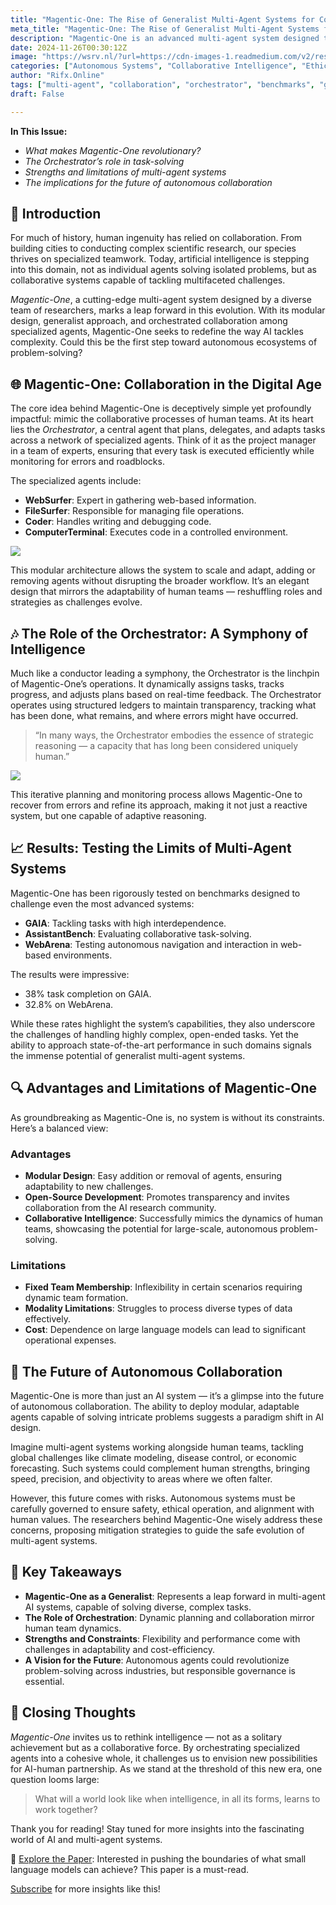 ```yaml
---
title: "Magentic-One: The Rise of Generalist Multi-Agent Systems for Complex Tasks"
meta_title: "Magentic-One: The Rise of Generalist Multi-Agent Systems for Complex Tasks"
description: "Magentic-One is an advanced multi-agent system designed to tackle complex tasks through collaborative intelligence, mirroring human teamwork dynamics. Central to its operation is the Orchestrator, which manages task assignments and adapts strategies based on real-time feedback. The system has demonstrated notable performance in challenging benchmarks, highlighting its potential for autonomous problem-solving. However, it faces limitations such as fixed team structures and high operational costs. The future of such systems suggests a transformative impact on various industries, necessitating careful governance to ensure ethical and safe deployment."
date: 2024-11-26T00:30:12Z
image: "https://wsrv.nl/?url=https://cdn-images-1.readmedium.com/v2/resize:fit:800/0*6bHVqG7kOd3R6zal"
categories: ["Autonomous Systems", "Collaborative Intelligence", "Ethics"]
author: "Rifx.Online"
tags: ["multi-agent", "collaboration", "orchestrator", "benchmarks", "governance"]
draft: False

---
```







**In This Issue:**

* *What makes Magentic\-One revolutionary?*
* *The Orchestrator’s role in task\-solving*
* *Strengths and limitations of multi\-agent systems*
* *The implications for the future of autonomous collaboration*


## 👋 Introduction

For much of history, human ingenuity has relied on collaboration. From building cities to conducting complex scientific research, our species thrives on specialized teamwork. Today, artificial intelligence is stepping into this domain, not as individual agents solving isolated problems, but as collaborative systems capable of tackling multifaceted challenges.

*Magentic\-One*, a cutting\-edge multi\-agent system designed by a diverse team of researchers, marks a leap forward in this evolution. With its modular design, generalist approach, and orchestrated collaboration among specialized agents, Magentic\-One seeks to redefine the way AI tackles complexity. Could this be the first step toward autonomous ecosystems of problem\-solving?


## 🌐 Magentic\-One: Collaboration in the Digital Age

The core idea behind Magentic\-One is deceptively simple yet profoundly impactful: mimic the collaborative processes of human teams. At its heart lies the *Orchestrator*, a central agent that plans, delegates, and adapts tasks across a network of specialized agents. Think of it as the project manager in a team of experts, ensuring that every task is executed efficiently while monitoring for errors and roadblocks.

The specialized agents include:

* **WebSurfer**: Expert in gathering web\-based information.
* **FileSurfer**: Responsible for managing file operations.
* **Coder**: Handles writing and debugging code.
* **ComputerTerminal**: Executes code in a controlled environment.

![](https://wsrv.nl/?url=https://cdn-images-1.readmedium.com/v2/resize:fit:800/1*M1C3vNfgFbpAhlt3f7J2bg.png)

This modular architecture allows the system to scale and adapt, adding or removing agents without disrupting the broader workflow. It’s an elegant design that mirrors the adaptability of human teams — reshuffling roles and strategies as challenges evolve.


## 🎶 The Role of the Orchestrator: A Symphony of Intelligence

Much like a conductor leading a symphony, the Orchestrator is the linchpin of Magentic\-One’s operations. It dynamically assigns tasks, tracks progress, and adjusts plans based on real\-time feedback. The Orchestrator operates using structured ledgers to maintain transparency, tracking what has been done, what remains, and where errors might have occurred.


> “In many ways, the Orchestrator embodies the essence of strategic reasoning — a capacity that has long been considered uniquely human.”

![](https://wsrv.nl/?url=https://cdn-images-1.readmedium.com/v2/resize:fit:800/0*1Z4NcIBvUvAPGL-m)

This iterative planning and monitoring process allows Magentic\-One to recover from errors and refine its approach, making it not just a reactive system, but one capable of adaptive reasoning.


## 📈 Results: Testing the Limits of Multi\-Agent Systems

Magentic\-One has been rigorously tested on benchmarks designed to challenge even the most advanced systems:

* **GAIA**: Tackling tasks with high interdependence.
* **AssistantBench**: Evaluating collaborative task\-solving.
* **WebArena**: Testing autonomous navigation and interaction in web\-based environments.

The results were impressive:

* 38% task completion on GAIA.
* 32\.8% on WebArena.

While these rates highlight the system’s capabilities, they also underscore the challenges of handling highly complex, open\-ended tasks. Yet the ability to approach state\-of\-the\-art performance in such domains signals the immense potential of generalist multi\-agent systems.


## 🔍 Advantages and Limitations of Magentic\-One

As groundbreaking as Magentic\-One is, no system is without its constraints. Here’s a balanced view:


### Advantages

* **Modular Design**: Easy addition or removal of agents, ensuring adaptability to new challenges.
* **Open\-Source Development**: Promotes transparency and invites collaboration from the AI research community.
* **Collaborative Intelligence**: Successfully mimics the dynamics of human teams, showcasing the potential for large\-scale, autonomous problem\-solving.


### Limitations

* **Fixed Team Membership**: Inflexibility in certain scenarios requiring dynamic team formation.
* **Modality Limitations**: Struggles to process diverse types of data effectively.
* **Cost**: Dependence on large language models can lead to significant operational expenses.


## 🤖 The Future of Autonomous Collaboration

Magentic\-One is more than just an AI system — it’s a glimpse into the future of autonomous collaboration. The ability to deploy modular, adaptable agents capable of solving intricate problems suggests a paradigm shift in AI design.

Imagine multi\-agent systems working alongside human teams, tackling global challenges like climate modeling, disease control, or economic forecasting. Such systems could complement human strengths, bringing speed, precision, and objectivity to areas where we often falter.

However, this future comes with risks. Autonomous systems must be carefully governed to ensure safety, ethical operation, and alignment with human values. The researchers behind Magentic\-One wisely address these concerns, proposing mitigation strategies to guide the safe evolution of multi\-agent systems.


## 🚀 Key Takeaways

* **Magentic\-One as a Generalist**: Represents a leap forward in multi\-agent AI systems, capable of solving diverse, complex tasks.
* **The Role of Orchestration**: Dynamic planning and collaboration mirror human team dynamics.
* **Strengths and Constraints**: Flexibility and performance come with challenges in adaptability and cost\-efficiency.
* **A Vision for the Future**: Autonomous agents could revolutionize problem\-solving across industries, but responsible governance is essential.


## 👀 Closing Thoughts

*Magentic\-One* invites us to rethink intelligence — not as a solitary achievement but as a collaborative force. By orchestrating specialized agents into a cohesive whole, it challenges us to envision new possibilities for AI\-human partnership. As we stand at the threshold of this new era, one question looms large:


> What will a world look like when intelligence, in all its forms, learns to work together?

Thank you for reading! Stay tuned for more insights into the fascinating world of AI and multi\-agent systems.

🚀 [Explore the Paper](https://www.microsoft.com/en-us/research/uploads/prod/2024/11/MagenticOne.pdf): Interested in pushing the boundaries of what small language models can achieve? This paper is a must\-read.

[Subscribe](https://www.smarttechinvest.com/) for more insights like this!


